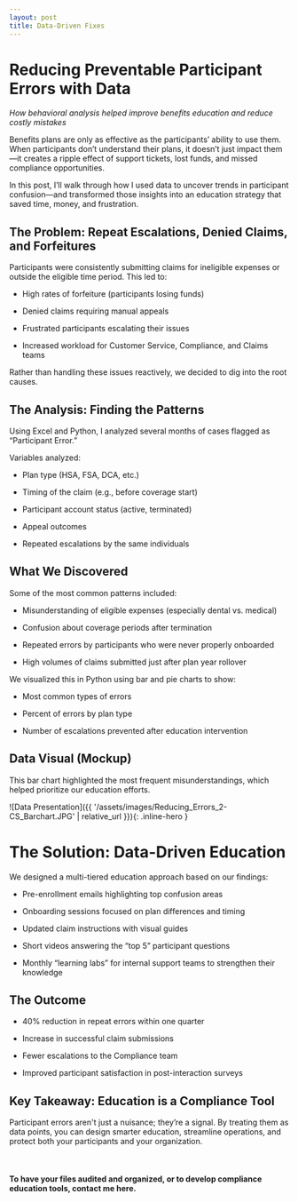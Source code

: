 ```yaml
---
layout: post
title: Data-Driven Fixes
---
```


# Reducing Preventable Participant Errors with Data

*How behavioral analysis helped improve benefits education and reduce costly mistakes*

Benefits plans are only as effective as the participants’ ability to use them. When participants don’t understand their plans, it doesn’t just impact them—it creates a ripple effect of support tickets, lost funds, and missed compliance opportunities.

In this post, I’ll walk through how I used data to uncover trends in participant confusion—and transformed those insights into an education strategy that saved time, money, and frustration.

## The Problem: Repeat Escalations, Denied Claims, and Forfeitures

Participants were consistently submitting claims for ineligible expenses or outside the eligible time period. This led to:

* High rates of forfeiture (participants losing funds)
 
* Denied claims requiring manual appeals
 
* Frustrated participants escalating their issues
 
* Increased workload for Customer Service, Compliance, and Claims teams
 
Rather than handling these issues reactively, we decided to dig into the root causes.

## The Analysis: Finding the Patterns

Using Excel and Python, I analyzed several months of cases flagged as “Participant Error.”

Variables analyzed:

* Plan type (HSA, FSA, DCA, etc.)
 
* Timing of the claim (e.g., before coverage start)
 
* Participant account status (active, terminated)
 
* Appeal outcomes
 
* Repeated escalations by the same individuals

## What We Discovered

Some of the most common patterns included:

* Misunderstanding of eligible expenses (especially dental vs. medical)
 
* Confusion about coverage periods after termination
 
* Repeated errors by participants who were never properly onboarded
 
* High volumes of claims submitted just after plan year rollover
 
We visualized this in Python using bar and pie charts to show:

* Most common types of errors
 
* Percent of errors by plan type
 
* Number of escalations prevented after education intervention

## Data Visual (Mockup)

This bar chart highlighted the most frequent misunderstandings, which helped prioritize our education efforts.

![Data Presentation]({{ '/assets/images/Reducing_Errors_2-CS_Barchart.JPG' | relative_url }}){: .inline-hero }

# The Solution: Data-Driven Education

We designed a multi-tiered education approach based on our findings:

* Pre-enrollment emails highlighting top confusion areas
 
* Onboarding sessions focused on plan differences and timing
 
* Updated claim instructions with visual guides
 
* Short videos answering the “top 5” participant questions
 
* Monthly “learning labs” for internal support teams to strengthen their knowledge

## The Outcome

* 40% reduction in repeat errors within one quarter
 
* Increase in successful claim submissions
 
* Fewer escalations to the Compliance team
 
* Improved participant satisfaction in post-interaction surveys

## Key Takeaway: Education is a Compliance Tool

Participant errors aren't just a nuisance; they’re a signal. By treating them as data points, you can design smarter education, streamline operations, and protect both your participants and your organization.

<br>

#### To have your files audited and organized, or to develop compliance education tools, contact me here.
